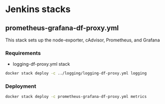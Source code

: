 # Jenkins stacks

## prometheus-grafana-df-proxy.yml

This stack sets up the node-exporter, cAdvisor, Prometheus, and Grafana

### Requirements

* logging-df-proxy.yml stack

```bash
docker stack deploy -c ../logging/logging-df-proxy.yml logging
```

### Deployment

```bash
docker stack deploy -c prometheus-grafana-df-proxy.yml metrics
```